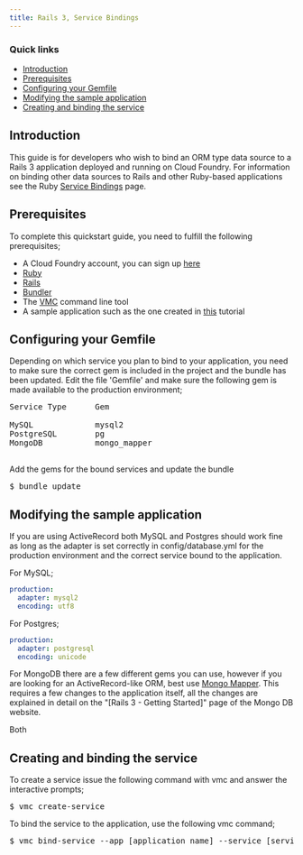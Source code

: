 ```yaml
---
title: Rails 3, Service Bindings
---
```


### Quick links ###
* [Introduction](#intro)
* [Prerequisites](#prerequisites)
* [Configuring your Gemfile](#gemfile)
* [Modifying the sample application](#modifying)
* [Creating and binding the service](#creating-and-binding)

## <a id='intro'></a>Introduction ##

This guide is for developers who wish to bind an ORM type data source to a Rails 3 application deployed and running on Cloud Foundry. For information on binding other data sources to Rails and other Ruby-based applications see the Ruby [Service Bindings](./ruby-service-bindings.html) page.

## <a id='prerequisites'></a>Prerequisites ##

To complete this quickstart guide, you need to fulfill the following prerequisites;

* A Cloud Foundry account, you can sign up [here](https://my.cloudfoundry.com/signup)
* [Ruby](http://www.ruby-lang.org/en/)
* [Rails](http://rubyonrails.org/)
* [Bundler](http://gembundler.com/)
* The [VMC](../../managing-apps/) command line tool 
* A sample application such as the one created in [this](./rails-getting-started.html) tutorial

## <a id='gemfile'></a>Configuring your Gemfile ##

Depending on which service you plan to bind to your application, you need to make sure the correct gem is included in the project and the bundle has been updated. Edit the file 'Gemfile' and make sure the following gem is made available to the production environment;

<pre>
Service Type      Gem

MySQL             mysql2
PostgreSQL        pg
MongoDB           mongo_mapper

</pre>

Add the gems for the bound services and update the bundle

<pre class="terminal">
$ bundle update
</pre>

## <a id='modifying'></a>Modifying the sample application ##

If you are using ActiveRecord both MySQL and Postgres should work fine as long as the adapter is set correctly in config/database.yml for the production environment and the correct service bound to the application.

For MySQL;

~~~yaml
production:
  adapter: mysql2
  encoding: utf8
~~~

For Postgres;

~~~yaml
production:
  adapter: postgresql
  encoding: unicode
~~~

For MongoDB there are a few different gems you can use, however if you are looking for an ActiveRecord-like ORM, best use [Mongo Mapper](http://mongomapper.com/). This requires a few changes to the application itself, all the changes are explained in detail on the "[Rails 3 - Getting Started]" page of the Mongo DB website.

Both 

## <a id='creating-and-binding'></a>Creating and binding the service ##

To create a service issue the following command with vmc and answer the interactive prompts;

<pre class="terminal">
$ vmc create-service
</pre>

To bind the service to the application, use the following vmc command;

<pre class="terminal">
$ vmc bind-service --app [application name] --service [service name]
</pre>

